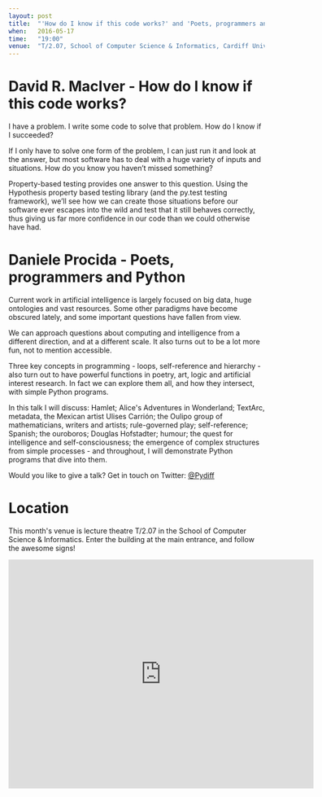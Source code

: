 ```yaml
---
layout: post
title:  "'How do I know if this code works?' and 'Poets, programmers and Python'"
when:   2016-05-17
time:   "19:00"
venue:  "T/2.07, School of Computer Science & Informatics, Cardiff University"
---
```


# David R. MacIver - How do I know if this code works?

I have a problem. I write some code to solve that problem. How do I know if I succeeded?

If I only have to solve one form of the problem, I can just run it and look at the answer,
but most software has to deal with a huge variety of inputs and situations. How do you
know you haven’t missed something?

Property-based testing provides one answer to this question. Using the Hypothesis property
based testing library (and the py.test testing framework), we’ll see how we can create
those situations before our software ever escapes into the wild and test that it still
behaves correctly, thus giving us far more confidence in our code than we could otherwise
have had.

# Daniele Procida - Poets, programmers and Python

Current work in artificial intelligence is largely focused on big data, huge ontologies
and vast resources. Some other paradigms have become obscured lately, and some important questions
have fallen from view.

We can approach questions about computing and intelligence from a different direction, and
at a different scale. It also turns out to be a lot more fun, not to mention accessible.

Three key concepts in programming - loops, self-reference and hierarchy - also turn out to have
powerful functions in poetry, art, logic and artificial interest research. In fact we can explore
them all, and how they intersect, with simple Python programs.

In this talk I will discuss: Hamlet; Alice's Adventures in Wonderland; TextArc, metadata, the
Mexican artist Ulises Carrión; the Oulipo group of mathematicians, writers and artists;
rule-governed play; self-reference; Spanish; the ouroboros; Douglas Hofstadter; humour; the
quest for intelligence and self-consciousness; the emergence of complex structures from
simple processes - and throughout, I will demonstrate Python programs that dive into them.



Would you like to give a talk? Get in touch on Twitter: [@Pydiff](https://twitter.com/PyDiff)

# Location

This month's venue is lecture theatre T/2.07 in the School of Computer Science & Informatics. Enter the building at the main entrance, and follow the awesome signs!

<iframe src="https://www.google.com/maps/embed?pb=!1m18!1m12!1m3!1d2484.5563658121855!2d-3.1726044842308547!3d51.4846569796314!2m3!1f0!2f0!3f0!3m2!1i1024!2i768!4f13.1!3m3!1m2!1s0x486e1cb8742c46f5%3A0xc620b871e5d19cac!2sTrevithick+Bldg%2C+Cardiff+CF24!5e0!3m2!1sen!2suk!4v1456917752266" width="600" height="450" frameborder="0" style="border:0" allowfullscreen>&nbsp;</iframe>


